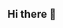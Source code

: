 ## Hi there 👋

<!--
**marihphd/marihphd** is a ✨ _special_ ✨ repository because its `README.md` (this file) appears on your GitHub profile.

Here are some ideas to get you started:

- 🔭 I’m a PhD student currently working on two-stage distributionally robust optimization in JuMP/Julia
- 🌱 I’m currently learning to code in Julia
- 🤔 I’m looking for help with two-stage distributionally robust optimization
- 💬 Ask me about long-term hydropower scheduling and the Nordic power market
